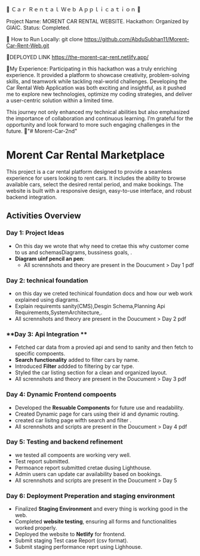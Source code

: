 
🚗 Ｃａｒ Ｒｅｎｔａｌ Ｗｅｂ Ａｐｐｌｉｃａｔｉｏｎ 🚗

Project Name: MORENT CAR RENTAL WEBSITE.
Hackathon: Organized by GIAIC.
Status: Completed.

🚀 How to Run Locally:
git clone https://github.com/AbduSubhan11/Morent-Car-Rent-Web.git

🚀DEPLOYED LINK
https://the-morent-car-rent.netlify.app/


🚀My Experience:
Participating in this hackathon was a truly enriching experience. It provided a platform to showcase creativity, problem-solving skills, and teamwork while tackling real-world challenges. Developing the Car Rental Web Application was both exciting and insightful, as it pushed me to explore new technologies, optimize my coding strategies, and deliver a user-centric solution within a limited time.

This journey not only enhanced my technical abilities but also emphasized the importance of collaboration and continuous learning. I’m grateful for the opportunity and look forward to more such engaging challenges in the future. 🚀"# Morent-Car-2nd" 


# Morent Car Rental Marketplace

This project is a car rental platform designed to provide a seamless experience for users looking to rent cars. It includes the ability to browse available cars, select the desired rental period, and make bookings. The website is built with a responsive design, easy-to-use interface, and robust backend integration.

## Activities Overview

### **Day 1: Project Ideas**
- On this day we wrote that why need to cretae this why customer come to us and schemasDiagrams, bussiness goals, .
- **Diagram uinf pencil an pen**:
  - All scrennshots and theory are present in the Doucument > Day 1 pdf

### **Day 2: technical foundation**
- on this day we creted techinical foundation docs and how our web work explained using diagrams.
- Explain requiremts sanity(CMS),Desgin Schema,Planning Api Requirements,SystemArchitecture,.
 - All scrennshots and theory are present in the Doucument > Day 2 pdf

### **Day 3: Api Integration **
- Fetched car data from a provied api and send to sanity and then fetch to specific compoents.
- **Search functionality** added to filter cars by name.
- Introduced **Filter** addded to filtering by car type.
- Styled the car listing section for a clean and organized layout.
-  All scrennshots and theory are present in the Doucument > Day 3 pdf

### **Day 4: Dynamic Frontend compoents**
- Developed the **Resuable Components** for future use and readability.
- Created Dynamic page for cars using their id and dynamic routing. 
- created car lisitng page wifth search and filter .
-  All scrennshots and scripts are present in the Doucument > Day 4 pdf

### **Day 5: Testing and backend refinement**
- we tested all compoents are working very well.
- Test report submitted.
- Permoance report submitted cretae dusing Lighthouse.
- Admin users can update car availability based on bookings.
- All scrennshots and scripts are present in the Doucument > Day 5

### **Day 6: Deployment Preperation and staging environment**
- Finalized **Staging Environment** and every thing is working good in the web.
- Completed **website testing**, ensuring all forms and functionalities worked properly.
- Deployed the website to **Netlify** for frontend.
- Submit staging Test case Report (csv format).
- Submit staging performance reprt using Lighhouse.




